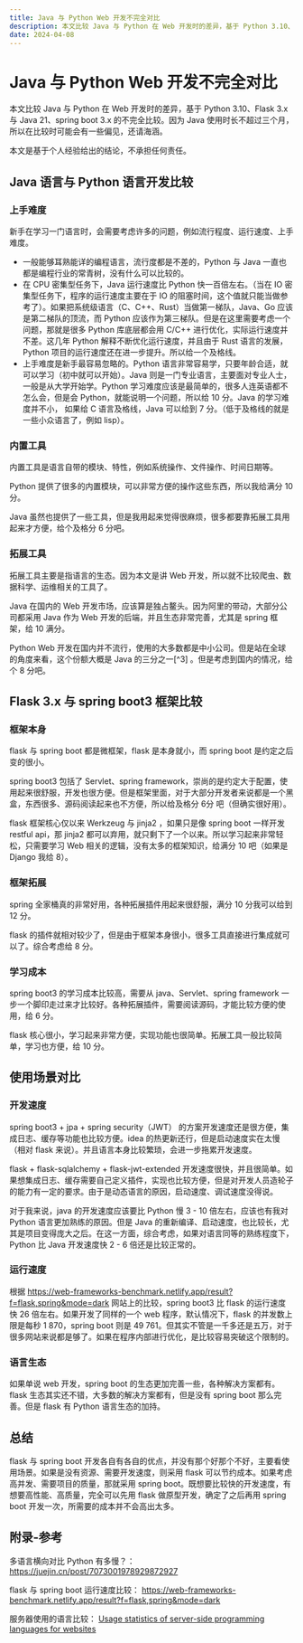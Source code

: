```yaml
---
title: Java 与 Python Web 开发不完全对比
description: 本文比较 Java 与 Python 在 Web 开发时的差异，基于 Python 3.10、Flask 3.x 与 Java 21、spring boot 3.x  的不完全比较。因为 Java 使用时长不超过三个月，所以在比较时可能会有一些偏见，还请谅解。
date: 2024-04-08
---
```


# Java 与 Python Web 开发不完全对比

本文比较 Java 与 Python 在 Web 开发时的差异，基于 Python 3.10、Flask 3.x 与 Java 21、spring boot 3.x 的不完全比较。因为 Java
使用时长不超过三个月，所以在比较时可能会有一些偏见，还请海涵。

本文是基于个人经验给出的结论，不承担任何责任。

## Java 语言与 Python 语言开发比较

### 上手难度

新手在学习一门语言时，会需要考虑许多的问题，例如流行程度、运行速度、上手难度。

+ 一般能够耳熟能详的编程语言，流行度都是不差的，Python 与 Java 一直也都是编程行业的常青树，没有什么可以比较的。
+ 在 CPU 密集型任务下，Java 运行速度比 Python 快一百倍左右。（当在 IO 密集型任务下，程序的运行速度主要在于 IO
  的阻塞时间，这个值就只能当做参考了）。如果把系统级语言（C、C++、Rust）当做第一梯队，Java、Go 应该是第二梯队的顶流，而
  Python 应该作为第三梯队。但是在这里需要考虑一个问题，那就是很多 Python 库底层都会用 C/C++ 进行优化，实际运行速度并不差。这几年
  Python 解释不断优化运行速度，并且由于 Rust 语言的发展，Python 项目的运行速度还在进一步提升。所以给一个及格线。
+ 上手难度是新手最容易忽略的。Python 语言非常容易学，只要年龄合适，就可以学习（初中就可以开始）。Java
  则是一门专业语言，主要面对专业人士，一般是从大学开始学。Python 学习难度应该是最简单的，很多人连英语都不怎么会，但是会
  Python，就能说明一个问题，所以给 10 分。Java 的学习难度并不小， 如果给 C 语言及格线，Java 可以给到 7 分。（低于及格线的就是一些小众语言了，例如
  lisp）。

### 内置工具

内置工具是语言自带的模块、特性，例如系统操作、文件操作、时间日期等。

Python 提供了很多的内置模块，可以非常方便的操作这些东西，所以我给满分 10 分。

Java 虽然也提供了一些工具，但是我用起来觉得很麻烦，很多都要靠拓展工具用起来才方便，给个及格分 6 分吧。

### 拓展工具

拓展工具主要是指语言的生态。因为本文是讲 Web 开发，所以就不比较爬虫、数据科学、运维相关的工具了。

Java 在国内的 Web 开发市场，应该算是独占鳌头。因为阿里的带动，大部分公司都采用 Java 作为 Web 开发的后端，并且生态非常完善，尤其是
spring 框架，给 10 满分。

Python Web 开发在国内并不流行，使用的大多数都是中小公司。但是站在全球的角度来看，这个份额大概是 Java 的三分之一[^3]
。但是考虑到国内的情况，给个 8 分吧。

## Flask 3.x 与 spring boot3 框架比较

### 框架本身

flask 与 spring boot 都是微框架，flask 是本身就小，而 spring boot 是约定之后变的很小。

spring boot3 包括了 Servlet、spring framework，崇尚的是约定大于配置，使用起来很舒服，开发也很方便。但是框架里面，对于大部分开发者来说都是一个黑盒，东西很多、源码阅读起来也不方便，所以给及格分
6分 吧（但确实很好用）。

flask 框架核心仅以来 Werkzeug 与 jinja2 ，如果只是像 spring boot 一样开发 restful api，那 jinja2
都可以弃用，就只剩下了一个以来。所以学习起来非常轻松，只需要学习 Web 相关的逻辑，没有太多的框架知识，给满分 10 吧（如果是
Django 我给 8）。

### 框架拓展

spring 全家桶真的非常好用，各种拓展插件用起来很舒服，满分 10 分我可以给到 12 分。

flask 的插件就相对较少了，但是由于框架本身很小，很多工具直接进行集成就可以了。综合考虑给 8 分。

### 学习成本

spring boot3 的学习成本比较高，需要从 java、Servlet、spring framework 一步一个脚印走过来才比较好。各种拓展插件，需要阅读源码，才能比较方便的使用，给
6 分。

flask 核心很小，学习起来非常方便，实现功能也很简单。拓展工具一般比较简单，学习也方便，给 10 分。

## 使用场景对比

### 开发速度

spring boot3 + jpa + spring security（JWT） 的方案开发速度还是很方便，集成日志、缓存等功能也比较方便。idea
的热更新还行，但是启动速度实在太慢（相对 flask 来说）。并且语言本身比较繁琐，会进一步拖累开发速度。

flask + flask-sqlalchemy + flask-jwt-extended
开发速度很快，并且很简单。如果想集成日志、缓存需要自己定义插件，实现也比较方便，但是对开发人员造轮子的能力有一定的要求。由于是动态语言的原因，启动速度、调试速度没得说。

对于我来说，java 的开发速度应该要比 Python 慢 3 - 10 倍左右，应该也有我对 Python 语言更加熟练的原因。但是 Java
的重新编译、启动速度，也比较长，尤其是项目变得庞大之后。在这一方面，综合考虑，如果对语言同等的熟练程度下，Python 比 Java 开发速度快
2 - 6 倍还是比较正常的。

### 运行速度

根据 https://web-frameworks-benchmark.netlify.app/result?f=flask,spring&mode=dark 网站上的比较，spring boot3 比 flask
的运行速度快 26 倍左右。如果开发了同样的一个 web 程序，默认情况下，flask 的并发数上限是每秒 1 870，spring boot 则是 49
761。但其实不管是一千多还是五万，对于很多网站来说都是够了。如果在程序内部进行优化，是比较容易突破这个限制的。

### 语言生态

如果单说 web 开发，spring boot 的生态更加完善一些，各种解决方案都有。flask 生态其实还不错，大多数的解决方案都有，但是没有
spring boot 那么完善。但是 flask 有 Python 语言生态的加持。

## 总结

flask 与 spring boot 开发各自有各自的优点，并没有那个好那个不好，主要看使用场景。如果是没有资源、需要开发速度，则采用 flask
可以节约成本。如果考虑高并发、需要项目的质量，那就采用 spring boot。既想要比较快的开发速度，有想要高性能、高质量，完全可以先用
flask 做原型开发，确定了之后再用 spring boot 开发一次，所需要的成本并不会高出太多。

## 附录-参考

多语言横向对比 Python 有多慢？： https://juejin.cn/post/7073001978929872927

flask 与 spring boot 运行速度比较： https://web-frameworks-benchmark.netlify.app/result?f=flask,spring&mode=dark

服务器使用的语言比较： [Usage statistics of server-side programming languages for websites](https://w3techs.com/technologies/overview/programming_language) 

